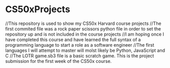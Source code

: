 # CS50xProjects

//This repository is used to show my CS50x Harvard course projects
//The first commited file was a rock paper scissors python file in order to set the repository up and is not included in the course projects
//I am hoping once I have completed this course and have learned the full syntax of a programming language to start a role as a software engineer
//The first languages I will attempt to master will molst likely be Python, JavaScript and C
//The LOTR game.sb3 file is a basic scratch game. This is the project submission for the first week of the CS50x course.

